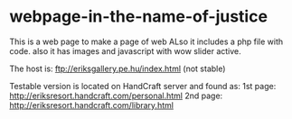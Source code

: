 # webpage-in-the-name-of-justice
This is a web page to make a page of web
ALso it includes a php file with code. also it has images and javascript with wow slider active. 

The host is: ftp://eriksgallery.pe.hu/index.html (not stable)

Testable version is located on HandCraft server and found as: 
1st page: http://eriksresort.handcraft.com/personal.html
2nd page: http://eriksresort.handcraft.com/library.html
